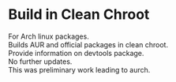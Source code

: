 # Build in Clean Chroot

For Arch linux packages. <br>
Builds AUR and official packages in clean chroot.<br>
Provide information on devtools package.<br>
No further updates.<br>
This was preliminary work leading to aurch.<br>
